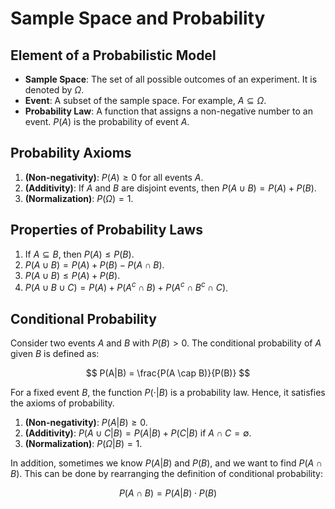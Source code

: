 # Sample Space and Probability

## Element of a Probabilistic Model

- **Sample Space**: The set of all possible outcomes of an experiment. It is denoted by $\Omega$.
- **Event**: A subset of the sample space. For example, $A \subseteq \Omega$.
- **Probability Law**: A function that assigns a non-negative number to an event. $P(A)$ is the probability of event $A$.

## Probability Axioms

1. **(Non-negativity)**: $P(A) \geq 0$ for all events $A$.
2. **(Additivity)**: If $A$ and $B$ are disjoint events, then $P(A \cup B) = P(A) + P(B)$. 
3. **(Normalization)**: $P(\Omega) = 1$.

## Properties of Probability Laws

1. If $A \subseteq B$, then $P(A) \leq P(B)$.
2. $P(A \cup B) = P(A) + P(B) - P(A \cap B)$.
3. $P(A \cup B) \leq P(A) + P(B)$.
4. $P(A \cup B \cup C) = P(A) + P(A^c \cap B) + P(A^c \cap B^c \cap C)$.

## Conditional Probability

Consider two events $A$ and $B$ with $P(B) > 0$. The conditional probability of $A$ given $B$ is defined as: 

$$
P(A|B) = \frac{P(A \cap B)}{P(B)}
$$

For a fixed event $B$, the function $P(\cdot|B)$ is a probability law. Hence, it satisfies the axioms of probability.

1. **(Non-negativity)**: $P(A|B) \geq 0$.
2. **(Additivity)**: $P(A \cup C|B) = P(A|B) + P(C|B)$ if $A \cap C = \emptyset$.
3. **(Normalization)**: $P(\Omega|B) = 1$.

In addition, sometimes we know $P(A|B)$ and $P(B)$, and we want to find $P(A \cap B)$. This can be done by rearranging the definition of conditional probability:

$$
P(A \cap B) = P(A|B) \cdot P(B)
$$

